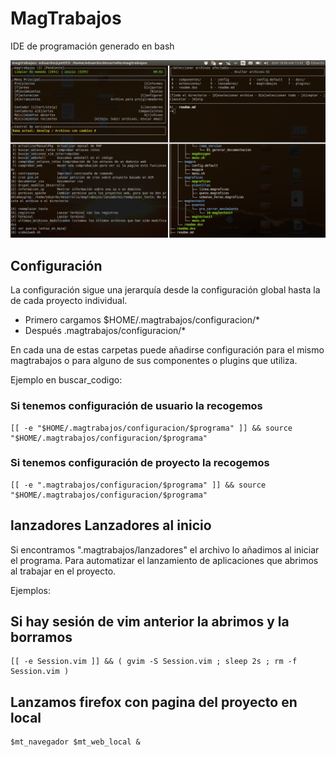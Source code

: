 # MagTrabajos

IDE de programación generado en bash

![Pantalla de inicio](https://raw.githubusercontent.com/edumag/magtrabajos/master/docs/img/pantalla_inicio_magtrabajos.png)

## Configuración

La configuración sigue una jerarquía desde la configuración global hasta la de 
cada proyecto individual.

- Primero cargamos $HOME/.magtrabajos/configuracion/*
- Después .magtrabajos/configuracion/*

En cada una de estas carpetas puede añadirse configuración para el mismo magtrabajos
o para alguno de sus componentes o plugins que utiliza.

Ejemplo en buscar_codigo:

### Si tenemos configuración de usuario la recogemos


```
[[ -e "$HOME/.magtrabajos/configuracion/$programa" ]] && source "$HOME/.magtrabajos/configuracion/$programa"
```

### Si tenemos configuración de proyecto la recogemos

```
[[ -e ".magtrabajos/configuracion/$programa" ]] && source "$HOME/.magtrabajos/configuracion/$programa"
```

## lanzadores Lanzadores al inicio

Si encontramos ".magtrabajos/lanzadores" el archivo lo añadimos
al iniciar el programa. Para automatizar el lanzamiento de aplicaciones que abrimos
al trabajar en el proyecto.

Ejemplos:

## Si hay sesión de vim anterior la abrimos y la borramos 

```
[[ -e Session.vim ]] && ( gvim -S Session.vim ; sleep 2s ; rm -f Session.vim )
```

## Lanzamos firefox con pagina del proyecto en local

```
$mt_navegador $mt_web_local &
```

